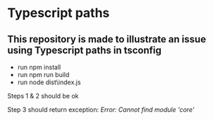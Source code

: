 # Typescript paths

## This repository is made to illustrate an issue using Typescript paths in tsconfig

- run npm install
- run npm run build
- run node dist\index.js

Steps 1 & 2 should be ok

Step 3 should return exception: *Error: Cannot find module 'core'*
